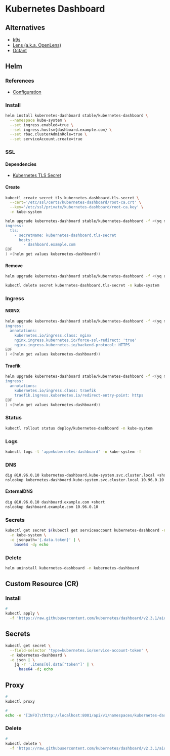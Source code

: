 # Kubernetes Dashboard

## Alternatives

- [k9s](/k9s.md)
- [Lens (a.k.a. OpenLens)](/lens.md)
- [Octant](/octant.md)

## Helm

### References

- [Configuration](https://github.com/helm/charts/tree/master/stable/kubernetes-dashboard#configuration)

### Install

```sh
helm install kubernetes-dashboard stable/kubernetes-dashboard \
  --namespace kube-system \
  --set ingress.enabled=true \
  --set ingress.hosts={dashboard.example.com} \
  --set rbac.clusterAdminRole=true \
  --set serviceAccount.create=true
```

### SSL

#### Dependencies

- [Kubernetes TLS Secret](/k8s-tls-secret.md)

#### Create

```sh
kubectl create secret tls kubernetes-dashboard.tls-secret \
  --cert='/etc/ssl/certs/kubernetes-dashboard/root-ca.crt' \
  --key='/etc/ssl/private/kubernetes-dashboard/root-ca.key' \
  -n kube-system
```

```sh
helm upgrade kubernetes-dashboard stable/kubernetes-dashboard -f <(yq m <(cat << EOF
ingress:
  tls:
    - secretName: kubernetes-dashboard.tls-secret
      hosts:
        - dashboard.example.com
EOF
) <(helm get values kubernetes-dashboard))
```

#### Remove

```sh
helm upgrade kubernetes-dashboard stable/kubernetes-dashboard -f <(yq d <(helm get values kubernetes-dashboard) ingress.tls)

kubectl delete secret kubernetes-dashboard.tls-secret -n kube-system
```

### Ingress

#### NGINX

```sh
helm upgrade kubernetes-dashboard stable/kubernetes-dashboard -f <(yq m <(cat << EOF
ingress:
  annotations:
    kubernetes.io/ingress.class: nginx
    nginx.ingress.kubernetes.io/force-ssl-redirect: 'true'
    nginx.ingress.kubernetes.io/backend-protocol: HTTPS
EOF
) <(helm get values kubernetes-dashboard))
```

#### Traefik

```sh
helm upgrade kubernetes-dashboard stable/kubernetes-dashboard -f <(yq m <(cat << EOF
ingress:
  annotations:
    kubernetes.io/ingress.class: traefik
    traefik.ingress.kubernetes.io/redirect-entry-point: https
EOF
) <(helm get values kubernetes-dashboard))
```

### Status

```sh
kubectl rollout status deploy/kubernetes-dashboard -n kube-system
```

### Logs

```sh
kubectl logs -l 'app=kubernetes-dashboard' -n kube-system -f
```

### DNS

```sh
dig @10.96.0.10 kubernetes-dashboard.kube-system.svc.cluster.local +short
nslookup kubernetes-dashboard.kube-system.svc.cluster.local 10.96.0.10
```

#### ExternalDNS

```sh
dig @10.96.0.10 dashboard.example.com +short
nslookup dashboard.example.com 10.96.0.10
```

### Secrets

```sh
kubectl get secret $(kubectl get serviceaccount kubernetes-dashboard -n kube-system -o jsonpath='{.secrets[0].name}') \
  -n kube-system \
  -o jsonpath='{.data.token}' | \
    base64 -d; echo
```

### Delete

```sh
helm uninstall kubernetes-dashboard -n kubernetes-dashboard
```

## Custom Resource (CR)

### Install

```sh
#
kubectl apply \
  -f 'https://raw.githubusercontent.com/kubernetes/dashboard/v2.3.1/aio/deploy/recommended.yaml'
```

## Secrets

```sh
kubectl get secret \
  --field-selector 'type=kubernetes.io/service-account-token' \
  -n kubernetes-dashboard \
  -o json | \
    jq -r '.items[0].data["token"]' | \
      base64 -d; echo
```

## Proxy

```sh
#
kubectl proxy

#
echo -e "[INFO]\thttp://localhost:8001/api/v1/namespaces/kubernetes-dashboard/services/https:kubernetes-dashboard:/proxy"
```

### Delete

```sh
#
kubectl delete \
  -f 'https://raw.githubusercontent.com/kubernetes/dashboard/v2.3.1/aio/deploy/recommended.yaml'
```
